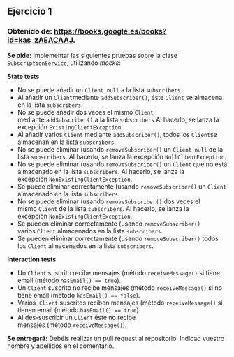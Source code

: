 ## Ejercicio 1

### Obtenido de: https://books.google.es/books?id=kas_zAEACAAJ.

**Se pide:** Implementar las siguientes pruebas sobre la clase ``SubscriptionService``, utilizando *mocks*:

**State tests**

* No se puede añadir un ``Client null`` a la lista ``subscribers``.
* Al añadir un ``Client``mediante ``addSubscriber()``, éste ``Client`` se almacena en la lista ``subscribers``.
* No se puede añadir dos veces el mismo ``Client`` mediante ``addSubscriber()`` a la lista ``subscribers`` Al hacerlo, se lanza la excepción ``ExistingClientException``.
* Al añadir varios ``Client`` mediante ``addSubscriber()``, todos los ``Client``se almacenan en la lista ``subscribers``.
* No se puede eliminar (usando ``removeSubscriber()`` un ``Client null`` de la lista ``subscribers``. Al hacerlo, se lanza la excepción ``NullClientException``.
* No se puede eliminar (usando ``removeSubscriber()`` un ``Client`` que no está almacenado en la lista ``subscribers``. Al hacerlo, se lanza la excepción ``NonExistingClientException``.
* Se puede eliminar correctamente (usando ``removeSubscriber()`` un ``Client`` almacenado en la lista ``subscribers``.
* No se puede eliminar (usando ``removeSubscriber()`` dos veces el mismo ``Client`` de la lista ``subscribers``. Al hacerlo, se lanza la excepción ``NonExistingClientException``.
* Se pueden eliminar correctamente (usando ``removeSubscriber()`` varios ``Client`` almacenados en la lista ``subscribers``.
* Se pueden eliminar correctamente (usando ``removeSubscriber()`` todos los ``Client`` almacenados en la lista ``subscribers``.

**Interaction tests**

* Un ``Client`` suscrito recibe mensajes (método ``receiveMessage()`` si tiene email (método ``hasEmail() == true``).
* Un ``Client`` suscrito no recibe mensajes (método ``receiveMessage()`` si no tiene email (método ``hasEmail() == false``).
* Varios  ``Client`` suscritos reciben mensajes (método ``receiveMessage()`` si tienen email (método ``hasEmail() == true``).
* Al des-suscribir un ``Client`` éste no recibe mensajes (método ``receiveMessage()``).

**Se entregará:** Debéis realizar un pull request al repositorio. Indicad vuestro nombre y apellidos en el comentario.
